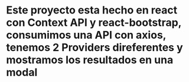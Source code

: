 # Este proyecto esta hecho en react con Context API y react-bootstrap, consumimos una API con axios, tenemos 2 Providers direferentes y mostramos los resultados en una modal
